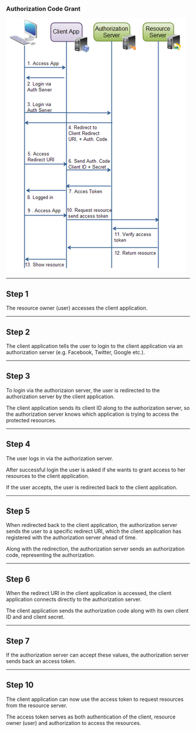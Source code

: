 ### Authorization Code Grant

![](/images/authorization-code.png)

---

## Step 1

The resource owner (user) accesses the client application.

---

## Step 2

The client application tells the user to login to the client application via an authorization server (e.g. Facebook, Twitter, Google etc.).

---

## Step 3

To login via the authorizaion server, the user is redirected to the authorization server by the client application.

The client application sends its client ID along to the authorization server, so the authorization server knows which application is trying to access the protected resources.

---

## Step 4

The user logs in via the authorization server.

After successful login the user is asked if she wants to grant access to her resources to the client application.

If the user accepts, the user is redirected back to the client application.

---

## Step 5

When redirected back to the client application, the authorization server sends the user to a specific redirect URI, which the client application has registered with the authorization server ahead of time.

Along with the redirection, the authorization server sends an authorization code, representing the authorization.

---

## Step 6

When the redirect URI in the client application is accessed, the client application connects directly to the authorization server.

The client application sends the authorization code along with its own client ID and and client secret.

---

## Step 7

If the authorization server can accept these values, the authorization server sends back an access token.

---

## Step 10

The client application can now use the access token to request resources from the resource server.

The access token serves as both authentication of the client, resource owner (user) and authorization to access the resources.